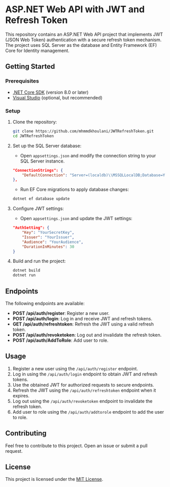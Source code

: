# ASP.NET Web API with JWT and Refresh Token

This repository contains an ASP.NET Web API project that implements JWT (JSON Web Token) authentication with a secure refresh token mechanism. The project uses SQL Server as the database and Entity Framework (EF) Core for Identity management.

## Getting Started

### Prerequisites

- [.NET Core SDK](https://dotnet.microsoft.com/download) (version 8.0 or later)
- [Visual Studio](https://visualstudio.microsoft.com/) (optional, but recommended)

### Setup

1. Clone the repository:

    ```bash
    git clone https://github.com/mhmmdkhoulani/JWTRefreshToken.git
    cd JWTRefreshToken
    ```

2. Set up the SQL Server database:
   
    - Open `appsettings.json` and modify the connection string to your SQL Server instance.

    ```json
    "ConnectionStrings": {
        "DefaultConnection": "Server=(localdb)\\MSSQLLocalDB;Database=YourDatabase;Integrated Security=True;"
    },
    ```

    - Run EF Core migrations to apply database changes:

    ```bash
    dotnet ef database update
    ```

3. Configure JWT settings:

    - Open `appsettings.json` and update the JWT settings:

    ```json
    "AuthSetting": {
        "Key": "YourSecretKey",
        "Issuer": "YourIssuer",
        "Audience": "YourAudience",
        "DurationInMinutes": 30
    }
    ```

4. Build and run the project:

    ```bash
    dotnet build
    dotnet run
    ```


## Endpoints

The following endpoints are available:

- **POST /api/auth/register**: Register a new user.
- **POST /api/auth/login**: Log in and receive JWT and refresh tokens.
- **GET /api/auth/refreshtoken**: Refresh the JWT using a valid refresh token.
- **POST /api/auth/revoketoken**: Log out and invalidate the refresh token.
- **POST /api/auth/AddToRole**: Add user to role.

## Usage

1. Register a new user using the `/api/auth/register` endpoint.
2. Log in using the `/api/auth/login` endpoint to obtain JWT and refresh tokens.
3. Use the obtained JWT for authorized requests to secure endpoints.
4. Refresh the JWT using the `/api/auth/refreshtoken` endpoint when it expires.
5. Log out using the `/api/auth/revoketoken` endpoint to invalidate the refresh token.
6. Add user to role using the `/api/auth/addtorole` endpoint to add the user to role.

## Contributing

Feel free to contribute to this project. Open an issue or submit a pull request.

## License

This project is licensed under the [MIT License](LICENSE).
